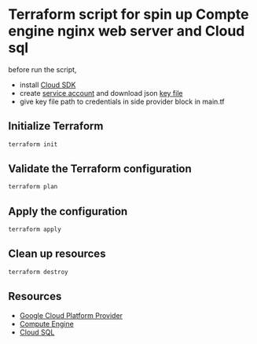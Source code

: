 # Terraform script for spin up Compte engine nginx web server and Cloud sql

before run the script,
- install [Cloud SDK](https://cloud.google.com/sdk/docs/install-sdk)
- create [service account](https://cloud.google.com/iam/docs/creating-managing-service-accounts#iam-service-accounts-create-console) and download json [key file](https://cloud.google.com/iam/docs/creating-managing-service-account-keys) 
- give key file path to credentials in side provider block in main.tf

## Initialize Terraform
```sh
terraform init
```
## Validate the Terraform configuration
```sh
terraform plan
```
## Apply the configuration
```sh
terraform apply
```
## Clean up resources
```sh
terraform destroy
```

## Resources
 - [Google Cloud Platform Provider](https://registry.terraform.io/providers/hashicorp/google/latest/docs/guides/getting_started)
 - [Compute Engine](https://registry.terraform.io/providers/hashicorp/google/latest/docs/resources/compute_instance)
 - [Cloud SQL](https://registry.terraform.io/providers/hashicorp/google/latest/docs/resources/sql_database_instance)

